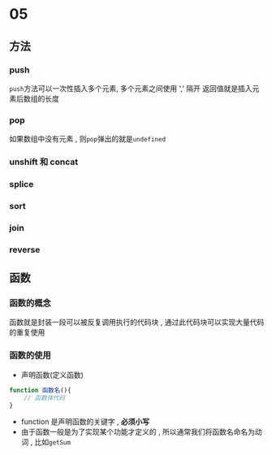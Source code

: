 # 05  
## 方法
### push
`push`方法可以一次性插入多个元素, 多个元素之间使用 ',' 隔开
返回值就是插入元素后数组的长度

### pop
如果数组中没有元素 , 则`pop`弹出的就是`undefined`

### unshift 和 concat

### splice

### sort

### join

### reverse

## 函数
### 函数的概念
函数就是封装一段可以被反复调用执行的代码块 , 通过此代码块可以实现大量代码的重复使用
### 函数的使用
- 声明函数(定义函数)
```JavaScript
function 函数名(){
    // 函数体代码
}
```
- function 是声明函数的关键字 ,  **必须小写**
- 由于函数一般是为了实现某个功能才定义的 , 所以通常我们将函数名命名为动词 , 比如`getSum`